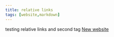 ```yaml
---
title: relative links
tags: [website,markdown]
---
```

testing relative links and second tag
[New website](/posts//new-website)
